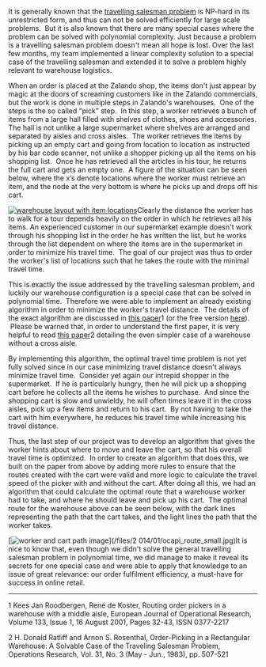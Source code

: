 <!--
.. title: Warehouse Optimization - Linear Time Routing Algorithm with Cart
.. slug: defeating-the-travelling-salesman-problem-for-warehouse-optimization
.. date: 2015-01-14 16:43:00
.. tags: Draft,Logistics,Operations research,Travelling salesman problem,Warehouse logistics,Warehouse optimization
.. author: ToDo
-->
It is generally known that the [travelling salesman
problem](http://en.wikipedia.org/wiki/Travelling_salesman_problem) is NP-hard
in its unrestricted form, and thus can not be solved efficiently for large
scale problems.  But it is also known that there are many special cases where
the problem can be solved with polynomial complexity. Just because a problem
is a travelling salesman problem doesn't mean all hope is lost. Over the last
few months, my team implemented a linear complexity solution to a special case
of the travelling salesman and extended it to solve a problem highly relevant
to warehouse logistics.

When an order is placed at the Zalando shop, the items don't just appear by
magic at the doors of screaming customers like in the Zalando commercials, but
the work is done in multiple steps in Zalando's warehouses.  One of the steps
is the so called “pick” step.  In this step, a worker retrieves a bunch of
items from a large hall filled with shelves of clothes, shoes and accessories.
The hall is not unlike a large supermarket where shelves are arranged and
separated by aisles and cross aisles.  The worker retrieves the items by
picking up an empty cart and going from location to location as instructed by
his bar code scanner, not unlike a shopper picking up all the items on his
shopping list.  Once he has retrieved all the articles in his tour, he returns
the full cart and gets an empty one.  A figure of the situation can be seen
below, where the x’s denote locations where the worker must retrieve an item,
and the node at the very bottom is where he picks up and drops off his cart.

[![warehouse layout with item locations](/files/2015/01/warehouse_small.jpg)](
/files/2015/01/warehouse_small.jpg)Clearly the distance the worker has to walk
for a tour depends heavily on the order in which he retrieves all his items.
An experienced customer in our supermarket example doesn't work through his
shopping list in the order he has written the list, but he works through the
list dependent on where the items are in the supermarket in order to minimize
his travel time.  The goal of our project was thus to order the worker's list
of locations such that he takes the route with the minimal travel time.

This is exactly the issue addressed by the travelling salesman problem, and
luckily our warehouse configuration is a special case that can be solved in
polynomial time.  Therefore we were able to implement an already existing
algorithm in order to minimize the worker's travel distance.  The details of
the exact algorithm are discussed in [this
paper](http://www.sciencedirect.com/science/article/pii/S0377221700001776)1
(or the free version
[here](http://www.roodbergen.com/publications/EJOR2001.php)).  Please be
warned that, in order to understand the first paper, it is very helpful to
read [this paper](http://www.jstor.org/stable/170620)2 detailing the even
simpler case of a warehouse without a cross aisle.

By implementing this algorithm, the optimal travel time problem is not yet
fully solved since in our case minimizing travel distance doesn't always
minimize travel time.  Consider yet again our intrepid shopper in the
supermarket.  If he is particularly hungry, then he will pick up a shopping
cart before he collects all the items he wishes to purchase.  And since the
shopping cart is slow and unwieldy, he will often times leave it in the cross
aisles, pick up a few items and return to his cart.  By not having to take the
cart with him everywhere, he reduces his travel time while increasing his
travel distance.

Thus, the last step of our project was to develop an algorithm that gives the
worker hints about where to move and leave the cart, so that his overall
travel time is optimized.  In order to create an algorithm that does this, we
built on the paper from above by adding more rules to ensure that the routes
created with the cart were valid and more logic to calculate the travel speed
of the picker with and without the cart. After doing all this, we had an
algorithm that could calculate the optimal route that a warehouse worker had
to take, and where he should leave and pick up his cart.  The optimal route
for the warehouse above can be seen below, with the dark lines representing
the path that the cart takes, and the light lines the path that the worker
takes.

[![worker and cart path image](/files/2014/01/ocapi_route_small.jpg)](/files/2
014/01/ocapi_route_small.jpg)It is nice to know that, even though we didn't
solve the general travelling salesman problem in polynomial time, we did
manage to make it reveal its secrets for one special case and were able to
apply that knowledge to an issue of great relevance: our order fulfilment
efficiency, a must-have for success in online retail.

___________________________________________

1 Kees Jan Roodbergen, René de Koster, Routing order pickers in a warehouse
with a middle aisle, European Journal of Operational Research, Volume 133,
Issue 1, 16 August 2001, Pages 32-43, ISSN 0377-2217

2 H. Donald Ratliff and Arnon S. Rosenthal, Order-Picking in a Rectangular
Warehouse: A Solvable Case of the Traveling Salesman Problem, Operations
Research, Vol. 31, No. 3 (May - Jun., 1983), pp. 507-521

